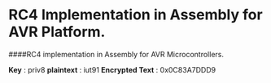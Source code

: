 # RC4 Implementation in Assembly for AVR Platform.

####RC4 implementation in Assembly for AVR Microcontrollers.

**Key** : priv8 
**plain­text** : iut91 
**Encrypted Text** : 0x0C83A7DDD9
